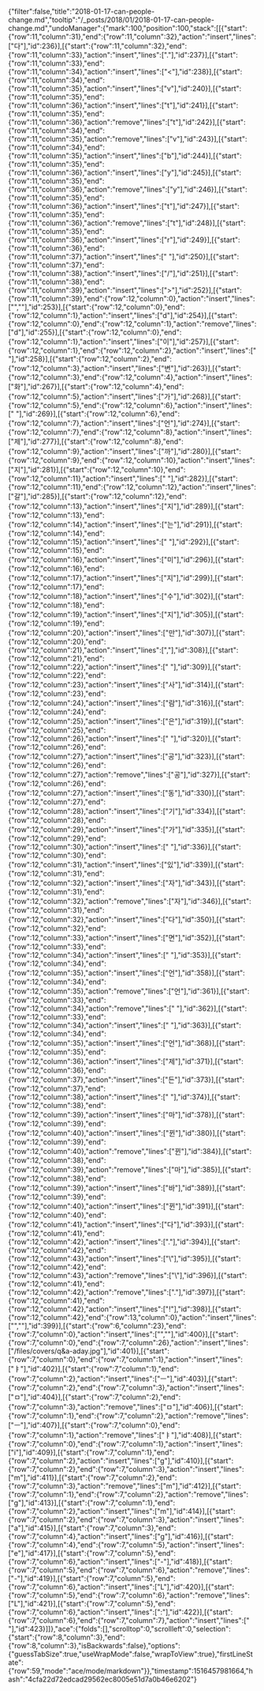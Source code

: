 {"filter":false,"title":"2018-01-17-can-people-change.md","tooltip":"/_posts/2018/01/2018-01-17-can-people-change.md","undoManager":{"mark":100,"position":100,"stack":[[{"start":{"row":11,"column":31},"end":{"row":11,"column":32},"action":"insert","lines":["다"],"id":236}],[{"start":{"row":11,"column":32},"end":{"row":11,"column":33},"action":"insert","lines":["."],"id":237}],[{"start":{"row":11,"column":33},"end":{"row":11,"column":34},"action":"insert","lines":["<"],"id":238}],[{"start":{"row":11,"column":34},"end":{"row":11,"column":35},"action":"insert","lines":["v"],"id":240}],[{"start":{"row":11,"column":35},"end":{"row":11,"column":36},"action":"insert","lines":["t"],"id":241}],[{"start":{"row":11,"column":35},"end":{"row":11,"column":36},"action":"remove","lines":["t"],"id":242}],[{"start":{"row":11,"column":34},"end":{"row":11,"column":35},"action":"remove","lines":["v"],"id":243}],[{"start":{"row":11,"column":34},"end":{"row":11,"column":35},"action":"insert","lines":["b"],"id":244}],[{"start":{"row":11,"column":35},"end":{"row":11,"column":36},"action":"insert","lines":["y"],"id":245}],[{"start":{"row":11,"column":35},"end":{"row":11,"column":36},"action":"remove","lines":["y"],"id":246}],[{"start":{"row":11,"column":35},"end":{"row":11,"column":36},"action":"insert","lines":["t"],"id":247}],[{"start":{"row":11,"column":35},"end":{"row":11,"column":36},"action":"remove","lines":["t"],"id":248}],[{"start":{"row":11,"column":35},"end":{"row":11,"column":36},"action":"insert","lines":["r"],"id":249}],[{"start":{"row":11,"column":36},"end":{"row":11,"column":37},"action":"insert","lines":[" "],"id":250}],[{"start":{"row":11,"column":37},"end":{"row":11,"column":38},"action":"insert","lines":["/"],"id":251}],[{"start":{"row":11,"column":38},"end":{"row":11,"column":39},"action":"insert","lines":[">"],"id":252}],[{"start":{"row":11,"column":39},"end":{"row":12,"column":0},"action":"insert","lines":["",""],"id":253}],[{"start":{"row":12,"column":0},"end":{"row":12,"column":1},"action":"insert","lines":["d"],"id":254}],[{"start":{"row":12,"column":0},"end":{"row":12,"column":1},"action":"remove","lines":["d"],"id":255}],[{"start":{"row":12,"column":0},"end":{"row":12,"column":1},"action":"insert","lines":["이"],"id":257}],[{"start":{"row":12,"column":1},"end":{"row":12,"column":2},"action":"insert","lines":[" "],"id":258}],[{"start":{"row":12,"column":2},"end":{"row":12,"column":3},"action":"insert","lines":["변"],"id":263}],[{"start":{"row":12,"column":3},"end":{"row":12,"column":4},"action":"insert","lines":["화"],"id":267}],[{"start":{"row":12,"column":4},"end":{"row":12,"column":5},"action":"insert","lines":["가"],"id":268}],[{"start":{"row":12,"column":5},"end":{"row":12,"column":6},"action":"insert","lines":[" "],"id":269}],[{"start":{"row":12,"column":6},"end":{"row":12,"column":7},"action":"insert","lines":["언"],"id":274}],[{"start":{"row":12,"column":7},"end":{"row":12,"column":8},"action":"insert","lines":["제"],"id":277}],[{"start":{"row":12,"column":8},"end":{"row":12,"column":9},"action":"insert","lines":["까"],"id":280}],[{"start":{"row":12,"column":9},"end":{"row":12,"column":10},"action":"insert","lines":["지"],"id":281}],[{"start":{"row":12,"column":10},"end":{"row":12,"column":11},"action":"insert","lines":[" "],"id":282}],[{"start":{"row":12,"column":11},"end":{"row":12,"column":12},"action":"insert","lines":["갈"],"id":285}],[{"start":{"row":12,"column":12},"end":{"row":12,"column":13},"action":"insert","lines":["지"],"id":289}],[{"start":{"row":12,"column":13},"end":{"row":12,"column":14},"action":"insert","lines":["는"],"id":291}],[{"start":{"row":12,"column":14},"end":{"row":12,"column":15},"action":"insert","lines":[" "],"id":292}],[{"start":{"row":12,"column":15},"end":{"row":12,"column":16},"action":"insert","lines":["미"],"id":296}],[{"start":{"row":12,"column":16},"end":{"row":12,"column":17},"action":"insert","lines":["지"],"id":299}],[{"start":{"row":12,"column":17},"end":{"row":12,"column":18},"action":"insert","lines":["수"],"id":302}],[{"start":{"row":12,"column":18},"end":{"row":12,"column":19},"action":"insert","lines":["지"],"id":305}],[{"start":{"row":12,"column":19},"end":{"row":12,"column":20},"action":"insert","lines":["만"],"id":307}],[{"start":{"row":12,"column":20},"end":{"row":12,"column":21},"action":"insert","lines":[","],"id":308}],[{"start":{"row":12,"column":21},"end":{"row":12,"column":22},"action":"insert","lines":[" "],"id":309}],[{"start":{"row":12,"column":22},"end":{"row":12,"column":23},"action":"insert","lines":["사"],"id":314}],[{"start":{"row":12,"column":23},"end":{"row":12,"column":24},"action":"insert","lines":["람"],"id":316}],[{"start":{"row":12,"column":24},"end":{"row":12,"column":25},"action":"insert","lines":["은"],"id":319}],[{"start":{"row":12,"column":25},"end":{"row":12,"column":26},"action":"insert","lines":[" "],"id":320}],[{"start":{"row":12,"column":26},"end":{"row":12,"column":27},"action":"insert","lines":["공"],"id":323}],[{"start":{"row":12,"column":26},"end":{"row":12,"column":27},"action":"remove","lines":["공"],"id":327}],[{"start":{"row":12,"column":26},"end":{"row":12,"column":27},"action":"insert","lines":["동"],"id":330}],[{"start":{"row":12,"column":27},"end":{"row":12,"column":28},"action":"insert","lines":["기"],"id":334}],[{"start":{"row":12,"column":28},"end":{"row":12,"column":29},"action":"insert","lines":["가"],"id":335}],[{"start":{"row":12,"column":29},"end":{"row":12,"column":30},"action":"insert","lines":[" "],"id":336}],[{"start":{"row":12,"column":30},"end":{"row":12,"column":31},"action":"insert","lines":["있"],"id":339}],[{"start":{"row":12,"column":31},"end":{"row":12,"column":32},"action":"insert","lines":["자"],"id":343}],[{"start":{"row":12,"column":31},"end":{"row":12,"column":32},"action":"remove","lines":["자"],"id":346}],[{"start":{"row":12,"column":31},"end":{"row":12,"column":32},"action":"insert","lines":["다"],"id":350}],[{"start":{"row":12,"column":32},"end":{"row":12,"column":33},"action":"insert","lines":["면"],"id":352}],[{"start":{"row":12,"column":33},"end":{"row":12,"column":34},"action":"insert","lines":[" "],"id":353}],[{"start":{"row":12,"column":34},"end":{"row":12,"column":35},"action":"insert","lines":["언"],"id":358}],[{"start":{"row":12,"column":34},"end":{"row":12,"column":35},"action":"remove","lines":["언"],"id":361}],[{"start":{"row":12,"column":33},"end":{"row":12,"column":34},"action":"remove","lines":[" "],"id":362}],[{"start":{"row":12,"column":33},"end":{"row":12,"column":34},"action":"insert","lines":[" "],"id":363}],[{"start":{"row":12,"column":34},"end":{"row":12,"column":35},"action":"insert","lines":["언"],"id":368}],[{"start":{"row":12,"column":35},"end":{"row":12,"column":36},"action":"insert","lines":["제"],"id":371}],[{"start":{"row":12,"column":36},"end":{"row":12,"column":37},"action":"insert","lines":["든"],"id":373}],[{"start":{"row":12,"column":37},"end":{"row":12,"column":38},"action":"insert","lines":[" "],"id":374}],[{"start":{"row":12,"column":38},"end":{"row":12,"column":39},"action":"insert","lines":["마"],"id":378}],[{"start":{"row":12,"column":39},"end":{"row":12,"column":40},"action":"insert","lines":["뀐"],"id":380}],[{"start":{"row":12,"column":39},"end":{"row":12,"column":40},"action":"remove","lines":["뀐"],"id":384}],[{"start":{"row":12,"column":38},"end":{"row":12,"column":39},"action":"remove","lines":["마"],"id":385}],[{"start":{"row":12,"column":38},"end":{"row":12,"column":39},"action":"insert","lines":["바"],"id":389}],[{"start":{"row":12,"column":39},"end":{"row":12,"column":40},"action":"insert","lines":["뀐"],"id":391}],[{"start":{"row":12,"column":40},"end":{"row":12,"column":41},"action":"insert","lines":["다"],"id":393}],[{"start":{"row":12,"column":41},"end":{"row":12,"column":42},"action":"insert","lines":["."],"id":394}],[{"start":{"row":12,"column":42},"end":{"row":12,"column":43},"action":"insert","lines":["\\"],"id":395}],[{"start":{"row":12,"column":42},"end":{"row":12,"column":43},"action":"remove","lines":["\\"],"id":396}],[{"start":{"row":12,"column":41},"end":{"row":12,"column":42},"action":"remove","lines":["."],"id":397}],[{"start":{"row":12,"column":41},"end":{"row":12,"column":42},"action":"insert","lines":["!"],"id":398}],[{"start":{"row":12,"column":42},"end":{"row":13,"column":0},"action":"insert","lines":["",""],"id":399}],[{"start":{"row":6,"column":23},"end":{"row":7,"column":0},"action":"insert","lines":["",""],"id":400}],[{"start":{"row":7,"column":0},"end":{"row":7,"column":26},"action":"insert","lines":["/files/covers/q&a-aday.jpg"],"id":401}],[{"start":{"row":7,"column":0},"end":{"row":7,"column":1},"action":"insert","lines":["ㅑ"],"id":402}],[{"start":{"row":7,"column":1},"end":{"row":7,"column":2},"action":"insert","lines":["ㅡ"],"id":403}],[{"start":{"row":7,"column":2},"end":{"row":7,"column":3},"action":"insert","lines":["ㅁ"],"id":404}],[{"start":{"row":7,"column":2},"end":{"row":7,"column":3},"action":"remove","lines":["ㅁ"],"id":406}],[{"start":{"row":7,"column":1},"end":{"row":7,"column":2},"action":"remove","lines":["ㅡ"],"id":407}],[{"start":{"row":7,"column":0},"end":{"row":7,"column":1},"action":"remove","lines":["ㅑ"],"id":408}],[{"start":{"row":7,"column":0},"end":{"row":7,"column":1},"action":"insert","lines":["i"],"id":409}],[{"start":{"row":7,"column":1},"end":{"row":7,"column":2},"action":"insert","lines":["g"],"id":410}],[{"start":{"row":7,"column":2},"end":{"row":7,"column":3},"action":"insert","lines":["m"],"id":411}],[{"start":{"row":7,"column":2},"end":{"row":7,"column":3},"action":"remove","lines":["m"],"id":412}],[{"start":{"row":7,"column":1},"end":{"row":7,"column":2},"action":"remove","lines":["g"],"id":413}],[{"start":{"row":7,"column":1},"end":{"row":7,"column":2},"action":"insert","lines":["m"],"id":414}],[{"start":{"row":7,"column":2},"end":{"row":7,"column":3},"action":"insert","lines":["a"],"id":415}],[{"start":{"row":7,"column":3},"end":{"row":7,"column":4},"action":"insert","lines":["g"],"id":416}],[{"start":{"row":7,"column":4},"end":{"row":7,"column":5},"action":"insert","lines":["e"],"id":417}],[{"start":{"row":7,"column":5},"end":{"row":7,"column":6},"action":"insert","lines":["-"],"id":418}],[{"start":{"row":7,"column":5},"end":{"row":7,"column":6},"action":"remove","lines":["-"],"id":419}],[{"start":{"row":7,"column":5},"end":{"row":7,"column":6},"action":"insert","lines":["L"],"id":420}],[{"start":{"row":7,"column":5},"end":{"row":7,"column":6},"action":"remove","lines":["L"],"id":421}],[{"start":{"row":7,"column":5},"end":{"row":7,"column":6},"action":"insert","lines":[":"],"id":422}],[{"start":{"row":7,"column":6},"end":{"row":7,"column":7},"action":"insert","lines":[" "],"id":423}]]},"ace":{"folds":[],"scrolltop":0,"scrollleft":0,"selection":{"start":{"row":8,"column":3},"end":{"row":8,"column":3},"isBackwards":false},"options":{"guessTabSize":true,"useWrapMode":false,"wrapToView":true},"firstLineState":{"row":59,"mode":"ace/mode/markdown"}},"timestamp":1516457981664,"hash":"4cfa22d72edcad29562ec8005e51d7a0b46e6202"}